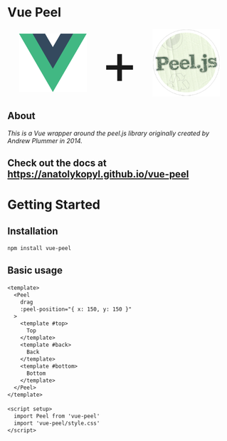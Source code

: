 # Vue Peel

<!-- <div style="text-align: center; margin: auto;"> -->
<div style="display: flex; justify-content: center; align-items: center; gap: 32px; font-size: 128px;">
  <img src="assets/vue.png" width="30%" style="object-fit: contain;">
  +
  <img src="assets/peel.png" width="30%" style="object-fit: contain;">
</div>

## About

*This is a Vue wrapper around the peel.js library originally created by Andrew Plummer in 2014.*

## **Check out the docs at https://anatolykopyl.github.io/vue-peel** 

# Getting Started

## Installation

```sh
npm install vue-peel
```

## Basic usage

```vue
<template>
  <Peel 
    drag
    :peel-position="{ x: 150, y: 150 }"
  >
    <template #top>
      Top
    </template>
    <template #back>
      Back
    </template>
    <template #bottom>
      Bottom
    </template>
  </Peel>
</template>

<script setup>
  import Peel from 'vue-peel'
  import 'vue-peel/style.css'
</script>
```
